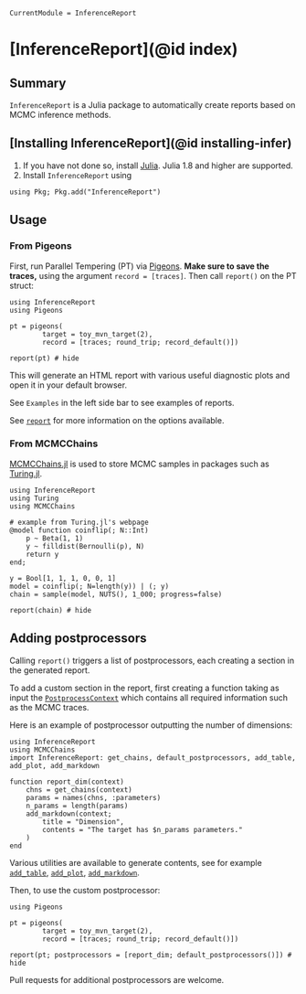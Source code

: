 ```@meta
CurrentModule = InferenceReport
```

# [InferenceReport](@id index)

## Summary

`InferenceReport` is a Julia package to automatically create reports based on MCMC inference methods. 


## [Installing InferenceReport](@id installing-infer)

1. If you have not done so, install [Julia](https://julialang.org/downloads/). Julia 1.8 and higher are supported. 
2. Install `InferenceReport` using

```
using Pkg; Pkg.add("InferenceReport")
```


## Usage

### From Pigeons

First, run Parallel Tempering (PT) via [Pigeons](https://pigeons.run/dev/). 
**Make sure to save the traces,** using the argument `record = [traces]`. 
Then call `report()` on the PT struct:

```@example pigeons
using InferenceReport
using Pigeons 

pt = pigeons(
        target = toy_mvn_target(2), 
        record = [traces; round_trip; record_default()])

report(pt) # hide
```

This will generate an HTML report with various useful diagnostic 
plots and open it in your default browser. 

See `Examples` in the left side bar to see examples of reports. 

See [`report`](@ref) for more information on the options available. 


### From MCMCChains 

[MCMCChains.jl](https://github.com/TuringLang/MCMCChains.jl) is used 
to store MCMC samples in packages such as [Turing.jl](https://github.com/TuringLang/Turing.jl). 

```@example turing
using InferenceReport
using Turing 
using MCMCChains

# example from Turing.jl's webpage
@model function coinflip(; N::Int)
    p ~ Beta(1, 1)
    y ~ filldist(Bernoulli(p), N)
    return y
end;

y = Bool[1, 1, 1, 0, 0, 1]
model = coinflip(; N=length(y)) | (; y)
chain = sample(model, NUTS(), 1_000; progress=false)

report(chain) # hide
```


## Adding postprocessors 

Calling `report()` triggers a list of postprocessors, each creating a section 
in the generated report. 

To add a custom section in the report, first creating a function taking 
as input the [`PostprocessContext`](@ref) which contains all 
required information such as the MCMC traces. 

Here is an example of postprocessor outputting the number of dimensions:

```@example custom
using InferenceReport
using MCMCChains
import InferenceReport: get_chains, default_postprocessors, add_table, add_plot, add_markdown

function report_dim(context) 
    chns = get_chains(context)
    params = names(chns, :parameters)
    n_params = length(params)
    add_markdown(context; 
        title = "Dimension", 
        contents = "The target has $n_params parameters."
    )
end
```

Various utilities are available to generate contents, 
see for example [`add_table`](@ref), [`add_plot`](@ref), [`add_markdown`](@ref).

Then, to use the custom postprocessor:

```@example custom
using Pigeons 

pt = pigeons(
        target = toy_mvn_target(2), 
        record = [traces; round_trip; record_default()])

report(pt; postprocessors = [report_dim; default_postprocessors()]) # hide
```

Pull requests for additional postprocessors are welcome. 
